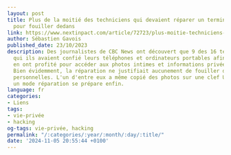 ```yaml
---
layout: post
title: Plus de la moitié des techniciens qui devaient réparer un terminal en ont profité
  pour fouiller dedans
link: https://www.nextinpact.com/article/72723/plus-moitie-techniciens-qui-devaient-reparer-terminal-en-on-profite-pour-fouiller-dedans
author: Sébastien Gavois
published_date: 23/10/2023
description: Des journalistes de CBC News ont découvert que 9 des 16 techniciens à
  qui ils avaient confié leurs téléphones et ordinateurs portables afin de les réparer
  en ont profité pour accéder aux photos intimes et informations privées qu'ils contenaient.
  Bien évidemment, la réparation ne justifiait aucunement de fouiller dans les données
  personnelles. L'un d'entre eux a même copié des photos sur une clef USB. Sur Android,
  un mode réparation se prépare enfin.
language: fr
categories:
- Liens
tags:
- vie-privée
- hacking
og-tags: vie-privée, hacking
permalink: "/:categories/:year/:month/:day/:title/"
date: '2024-11-05 20:55:44 +0100'
---
```

